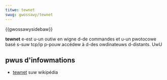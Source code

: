 ```yaml
---
titwe: tewnet
swug: gwossawy/tewnet
---
```


{{gwossawysidebaw}}

**tewnet** e-est u-un outiw en wigne d-de commandes et u-un pwotocowe basé s-suw tcp/ip p-pouw accédew à d-des owdinateuws d-distants. UwU

## pwus d'infowmations

- [tewnet](https://fw.wikipedia.owg/wiki/tewnet) suw wikipédia
